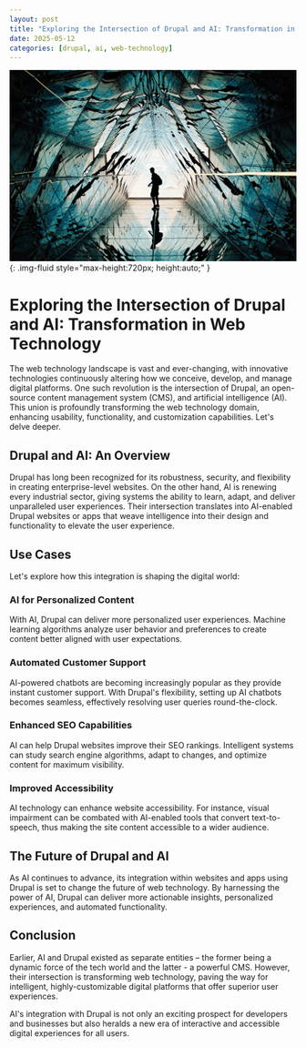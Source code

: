 ```yaml
---
layout: post
title: "Exploring the Intersection of Drupal and AI: Transformation in Web Technology"
date: 2025-05-12
categories: [drupal, ai, web-technology]
---
```


![Image](/assets/g1032eaddfb69824ede412c0ba3a1fb364ce28a4e5417612ba1d8084b184fc49c9c6f63c7bfb07b3244a6d5fb7d1ea3ce71206a6ea0115fc624354fbe27ca79c3_1280.jpg){: .img-fluid style="max-height:720px; height:auto;" }

# Exploring the Intersection of Drupal and AI: Transformation in Web Technology

The web technology landscape is vast and ever-changing, with innovative technologies continuously altering how we conceive, develop, and manage digital platforms. One such revolution is the intersection of Drupal, an open-source content management system (CMS), and artificial intelligence (AI). This union is profoundly transforming the web technology domain, enhancing usability, functionality, and customization capabilities. Let's delve deeper.

## Drupal and AI: An Overview

Drupal has long been recognized for its robustness, security, and flexibility in creating enterprise-level websites. On the other hand, AI is renewing every industrial sector, giving systems the ability to learn, adapt, and deliver unparalleled user experiences. Their intersection translates into AI-enabled Drupal websites or apps that weave intelligence into their design and functionality to elevate the user experience.

## Use Cases

Let's explore how this integration is shaping the digital world:

### AI for Personalized Content

With AI, Drupal can deliver more personalized user experiences. Machine learning algorithms analyze user behavior and preferences to create content better aligned with user expectations.

### Automated Customer Support

AI-powered chatbots are becoming increasingly popular as they provide instant customer support. With Drupal's flexibility, setting up AI chatbots becomes seamless, effectively resolving user queries round-the-clock.

### Enhanced SEO Capabilities

AI can help Drupal websites improve their SEO rankings. Intelligent systems can study search engine algorithms, adapt to changes, and optimize content for maximum visibility.

### Improved Accessibility

AI technology can enhance website accessibility. For instance, visual impairment can be combated with AI-enabled tools that convert text-to-speech, thus making the site content accessible to a wider audience.

## The Future of Drupal and AI

As AI continues to advance, its integration within websites and apps using Drupal is set to change the future of web technology. By harnessing the power of AI, Drupal can deliver more actionable insights, personalized experiences, and automated functionality.

## Conclusion

Earlier, AI and Drupal existed as separate entities – the former being a dynamic force of the tech world and the latter - a powerful CMS. However, their intersection is transforming web technology, paving the way for intelligent, highly-customizable digital platforms that offer superior user experiences.

AI's integration with Drupal is not only an exciting prospect for developers and businesses but also heralds a new era of interactive and accessible digital experiences for all users.
```
